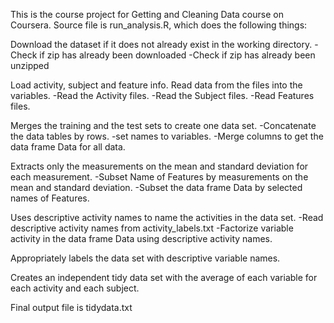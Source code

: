 This is the course project for Getting and Cleaning Data course on Coursera. Source file is run_analysis.R, which does the following things:

Download the dataset if it does not already exist in the working directory.
-Check if zip has already been downloaded
-Check if zip has already been unzipped

Load activity, subject and feature info. Read data from the files into the variables.
-Read the Activity files.
-Read the Subject files.
-Read Features files.

Merges the training and the test sets to create one data set.
-Concatenate the data tables by rows.
-set names to variables.
-Merge columns to get the data frame Data for all data.

Extracts only the measurements on the mean and standard deviation for each measurement.
-Subset Name of Features by measurements on the mean and standard deviation.
-Subset the data frame Data by selected names of Features.

Uses descriptive activity names to name the activities in the data set.
-Read descriptive activity names from activity_labels.txt
-Factorize variable activity in the data frame Data using descriptive activity names.

Appropriately labels the data set with descriptive variable names.

Creates an independent tidy data set with the average of each variable for each activity and each subject.

Final output file is tidydata.txt
